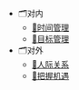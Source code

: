 * 🗂对内
    * [📝时间管理](/docs/软技能/对内/时间管理.md)
    * [📝目标管理](/docs/软技能/对内/目标管理.md)
* 🗂对外
    * [📝人际关系](/docs/软技能/对外/人际关系.md)
    * [📝把握机遇](/docs/软技能/对外/把握机遇.md)
